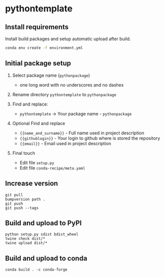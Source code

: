 # pythontemplate


## Install requirements

Install build packages and setup automatic upload after build.

```bash
conda env create -f environment.yml

```

## Initial package setup

1) Select package name (`pythonpackage`)
    * one long word with no underscores and no dashes

2) Rename directory `pythontemplate` to `pythonpackage`
   
3) Find and replace:
   * `pythontemplate` -> Your package name - `pythonpackage`
   
4) Optional Find and replace     
   
   * `{{name_and_surname}}` - Full name used in project description
   * `{{githublogin}}` - Your login to github where is stored the repository
   * `{{email}}` - Email used in project description
   
5) Final touch 
   * Edit file `setup.py`
   * Edit file `conda-recipe/meta.yaml`

## Increase version 

```commandline
git pull
bumpversion path .
git push
git push --tags
```

## Build and upload to PyPI

```commandline
python setup.py sdist bdist_wheel
twine check dist/*
twine upload dist/*
```
## Build and upload to conda

```commandline
conda build . -c conda-forge
```
